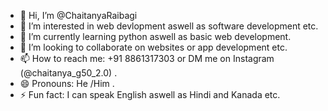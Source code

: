 - 👋 Hi, I’m @ChaitanyaRaibagi
- 👀 I’m interested in web devlopment aswell as software development etc.
- 🌱 I’m currently learning python aswell as basic web development.
- 💞️ I’m looking to collaborate on websites or app development etc.
- 📫 How to reach me: +91 8861317303 or DM me on Instagram (@chaitanya_g50_2.0) .
- 😄 Pronouns: He /Him .
- ⚡ Fun fact: I can speak English aswell as Hindi and Kanada etc.

<!---
ChaitanyaRaibagi/ChaitanyaRaibagi is a ✨ special ✨ repository because its `README.md` (this file) appears on your GitHub profile.
You can click the Preview link to take a look at your changes.
--->
